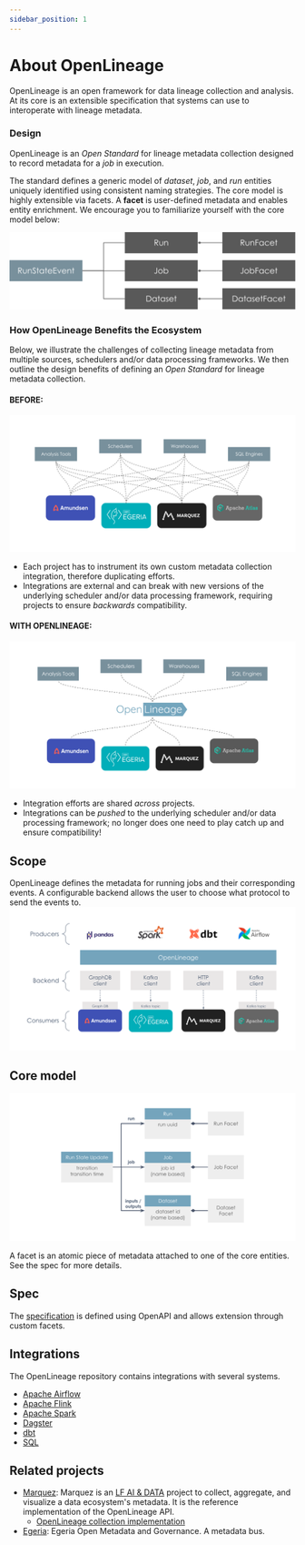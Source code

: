 ```yaml
---
sidebar_position: 1
---
```


# About OpenLineage

OpenLineage is an open framework for data lineage collection and analysis. At its core is an extensible specification that systems can use to interoperate with lineage metadata.

### Design

OpenLineage is an _Open Standard_ for lineage metadata collection designed to record metadata for a _job_ in execution.

The standard defines a generic model of _dataset_, _job_, and _run_ entities uniquely identified using consistent naming strategies. The core model is highly extensible via facets. A **facet** is user-defined metadata and enables entity enrichment. We encourage you to familiarize yourself with the core model below:

![image](./model.svg)


### How OpenLineage Benefits the Ecosystem

Below, we illustrate the challenges of collecting lineage metadata from multiple sources, schedulers and/or data processing frameworks. We then outline the design benefits of defining an _Open Standard_ for lineage metadata collection.

#### BEFORE:

![image](./before-ol.svg)

* Each project has to instrument its own custom metadata collection integration, therefore duplicating efforts.
* Integrations are external and can break with new versions of the underlying scheduler and/or data processing framework, requiring projects to ensure _backwards_ compatibility.

#### WITH OPENLINEAGE:

![image](./with-ol.svg)

* Integration efforts are shared _across_ projects.
* Integrations can be _pushed_ to the underlying scheduler and/or data processing framework; no longer does one need to play catch up and ensure compatibility!

## Scope
OpenLineage defines the metadata for running jobs and their corresponding events.
A configurable backend allows the user to choose what protocol to send the events to.
 ![Scope](./scope.svg)

## Core model

 ![Model](./datamodel.svg)

 A facet is an atomic piece of metadata attached to one of the core entities.
 See the spec for more details.

## Spec
The [specification](https://github.com/OpenLineage/OpenLineage/blob/main/spec/OpenLineage.md) is defined using OpenAPI and allows extension through custom facets.

## Integrations

The OpenLineage repository contains integrations with several systems.

- [Apache Airflow](https://github.com/OpenLineage/OpenLineage/tree/main/integration/airflow)
- [Apache Flink](https://github.com/OpenLineage/OpenLineage/tree/main/integration/flink)
- [Apache Spark](https://github.com/OpenLineage/OpenLineage/tree/main/integration/spark)
- [Dagster](https://github.com/OpenLineage/OpenLineage/tree/main/integration/dagster)
- [dbt](https://github.com/OpenLineage/OpenLineage/tree/main/integration/dbt)
- [SQL](https://github.com/OpenLineage/OpenLineage/tree/main/integration/sql)

## Related projects
- [Marquez](https://marquezproject.ai/): Marquez is an [LF AI & DATA](https://lfaidata.foundation/) project to collect, aggregate, and visualize a data ecosystem's metadata. It is the reference implementation of the OpenLineage API.
  - [OpenLineage collection implementation](https://github.com/MarquezProject/marquez/blob/main/api/src/main/java/marquez/api/OpenLineageResource.java)
- [Egeria](https://egeria.odpi.org/): Egeria Open Metadata and Governance. A metadata bus.